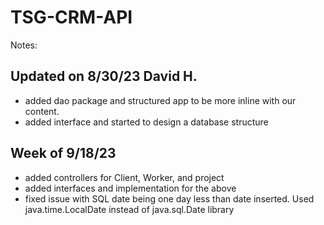 # TSG-CRM-API

Notes:
## Updated on 8/30/23 David H. 
- added dao package and structured app to be more inline with our content. 
- added interface and started to design a database structure
## Week of 9/18/23
- added controllers for Client, Worker, and project
- added interfaces and implementation for the above
- fixed issue with SQL date being one day less than date inserted.  Used java.time.LocalDate instead of java.sql.Date library

